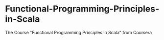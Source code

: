 # Functional-Programming-Principles-in-Scala
The Course "Functional Programming Principles in Scala" from Coursera
